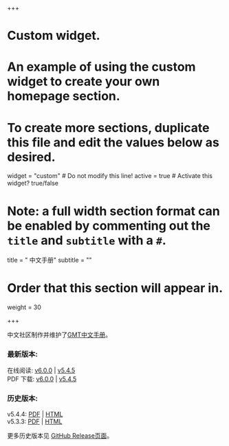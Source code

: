 +++
# Custom widget.
# An example of using the custom widget to create your own homepage section.
# To create more sections, duplicate this file and edit the values below as desired.
widget = "custom"  # Do not modify this line!
active = true  # Activate this widget? true/false

# Note: a full width section format can be enabled by commenting out the `title` and `subtitle` with a `#`.
title = "<i class='fas fa-book'></i> 中文手册"
subtitle = ""

# Order that this section will appear in.
weight = 30

+++

中文社区制作并维护了[GMT中文手册](https://docs.gmt-china.org/)。

### 最新版本:

<i class="fab fa-html5"></i>
在线阅读:
[v6.0.0](https://docs.gmt-china.org/6.0.0/) |
[v5.4.5](https://docs.gmt-china.org/5.4.5/)
<br>
<i class="far fa-file-pdf"></i>
PDF 下载:
[v6.0.0](https://github.com/gmt-china/GMT_docs/raw/gh-pages/6.0.0/GMT_docs.pdf) |
[v5.4.5](https://github.com/gmt-china/GMT_docs/raw/gh-pages/5.4.5/GMT_docs.pdf)

### 历史版本:

<i class="fas fa-history"></i>
v5.4.4:
[PDF](https://github.com/gmt-china/GMT_docs/releases/download/5.4.4/GMT_docs.pdf) |
[HTML](https://github.com/gmt-china/GMT_docs/releases/download/5.4.4/GMT_docs.zip)
<br>
<i class="fas fa-history"></i>
v5.3.3:
[PDF](https://github.com/gmt-china/GMT_docs/releases/download/5.3.3/GMT_docs.pdf) |
[HTML](https://github.com/gmt-china/GMT_docs/releases/download/5.3.3/GMT_docs.zip)

更多历史版本见 [GitHub Release页面](https://github.com/gmt-china/GMT_docs/releases)。

